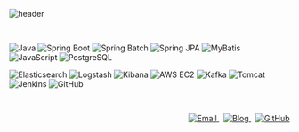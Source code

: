 
![header](https://capsule-render.vercel.app/api?type=venom&color=e6ebdb&height=300&section=header&text=HI%20SANGJI&fontSize=90)

<br />

<p align="left">
  <img src="https://img.shields.io/badge/Java-ED8B00?style=flat-square&logo=openjdk&logoColor=white" alt="Java"/>
  <img src="https://img.shields.io/badge/Spring Boot-6DB33F?style=flat-square&logo=spring-boot&logoColor=white" alt="Spring Boot"/>
  <img src="https://img.shields.io/badge/Spring Batch-6DB33F?style=flat-square&logo=spring&logoColor=white" alt="Spring Batch"/>
  <img src="https://img.shields.io/badge/Spring JPA-6DB33F?style=flat-square&logo=spring&logoColor=white" alt="Spring JPA"/>
  <img src="https://img.shields.io/badge/MyBatis-000000?style=flat-square&logo=mybatis&logoColor=white" alt="MyBatis"/>
  <img src="https://img.shields.io/badge/JavaScript-F7DF1E?style=flat-square&logo=javascript&logoColor=black" alt="JavaScript"/>
  <img src="https://img.shields.io/badge/PostgreSQL-4169E1?style=flat-square&logo=postgresql&logoColor=white" alt="PostgreSQL"/>
</p>
<p align="left">
  <img src="https://img.shields.io/badge/Elasticsearch-005571?style=flat-square&logo=elasticsearch&logoColor=white" alt="Elasticsearch"/>
  <img src="https://img.shields.io/badge/Logstash-005571?style=flat-square&logo=logstash&logoColor=white" alt="Logstash"/>
  <img src="https://img.shields.io/badge/Kibana-005571?style=flat-square&logo=kibana&logoColor=white" alt="Kibana"/>
  <img src="https://img.shields.io/badge/AWS EC2-FF9900?style=flat-square&logo=amazon-ec2&logoColor=white" alt="AWS EC2"/>
  <img src="https://img.shields.io/badge/Kafka-231F20?style=flat-square&logo=apache-kafka&logoColor=white" alt="Kafka"/>
  <img src="https://img.shields.io/badge/Tomcat-F8DC75?style=flat-square&logo=apache-tomcat&logoColor=black" alt="Tomcat"/>
  <img src="https://img.shields.io/badge/Jenkins-D24939?style=flat-square&logo=jenkins&logoColor=white" alt="Jenkins"/>
  <img src="https://img.shields.io/badge/GitHub-181717?style=flat-square&logo=github&logoColor=white" alt="GitHub"/>
</p>
<br/>

<p align="right">
  <a href="mailto:parksangji1109@gmail.com">
    <img alt="Email" src="https://img.shields.io/badge/Email-EA4335?style=flat-square&logo=gmail&logoColor=white"/>
  </a>
  &nbsp; <a href="https://comdolidol-i.tistory.com/" target="_blank">
    <img alt="Blog" src="https://img.shields.io/badge/Blog-0A66C2?style=flat-square&logo=blog&logoColor=white"/>
  </a>
  &nbsp; <a href="https://github.com/parksangji" target="_blank">
    <img alt="GitHub" src="https://img.shields.io/badge/GitHub-181717?style=flat-square&logo=github&logoColor=white"/>
  </a>
</p>
